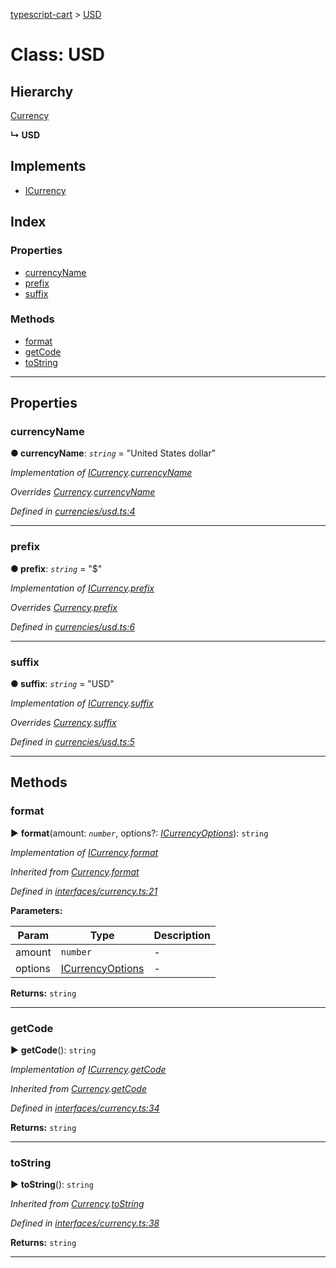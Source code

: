 [typescript-cart](../README.md) > [USD](../classes/usd.md)



# Class: USD

## Hierarchy


 [Currency](currency.md)

**↳ USD**







## Implements

* [ICurrency](../interfaces/icurrency.md)

## Index

### Properties

* [currencyName](usd.md#currencyname)
* [prefix](usd.md#prefix)
* [suffix](usd.md#suffix)


### Methods

* [format](usd.md#format)
* [getCode](usd.md#getcode)
* [toString](usd.md#tostring)



---
## Properties
<a id="currencyname"></a>

###  currencyName

**●  currencyName**:  *`string`*  = "United States dollar"

*Implementation of [ICurrency](../interfaces/icurrency.md).[currencyName](../interfaces/icurrency.md#currencyname)*

*Overrides [Currency](currency.md).[currencyName](currency.md#currencyname)*

*Defined in [currencies/usd.ts:4](https://github.com/FlareMind/typescript-cart/blob/b9c0f4d/src/currencies/usd.ts#L4)*





___

<a id="prefix"></a>

###  prefix

**●  prefix**:  *`string`*  = "$"

*Implementation of [ICurrency](../interfaces/icurrency.md).[prefix](../interfaces/icurrency.md#prefix)*

*Overrides [Currency](currency.md).[prefix](currency.md#prefix)*

*Defined in [currencies/usd.ts:6](https://github.com/FlareMind/typescript-cart/blob/b9c0f4d/src/currencies/usd.ts#L6)*





___

<a id="suffix"></a>

###  suffix

**●  suffix**:  *`string`*  = "USD"

*Implementation of [ICurrency](../interfaces/icurrency.md).[suffix](../interfaces/icurrency.md#suffix)*

*Overrides [Currency](currency.md).[suffix](currency.md#suffix)*

*Defined in [currencies/usd.ts:5](https://github.com/FlareMind/typescript-cart/blob/b9c0f4d/src/currencies/usd.ts#L5)*





___


## Methods
<a id="format"></a>

###  format

► **format**(amount: *`number`*, options?: *[ICurrencyOptions](../interfaces/icurrencyoptions.md)*): `string`



*Implementation of [ICurrency](../interfaces/icurrency.md).[format](../interfaces/icurrency.md#format)*

*Inherited from [Currency](currency.md).[format](currency.md#format)*

*Defined in [interfaces/currency.ts:21](https://github.com/FlareMind/typescript-cart/blob/b9c0f4d/src/interfaces/currency.ts#L21)*



**Parameters:**

| Param | Type | Description |
| ------ | ------ | ------ |
| amount | `number`   |  - |
| options | [ICurrencyOptions](../interfaces/icurrencyoptions.md)   |  - |





**Returns:** `string`





___

<a id="getcode"></a>

###  getCode

► **getCode**(): `string`



*Implementation of [ICurrency](../interfaces/icurrency.md).[getCode](../interfaces/icurrency.md#getcode)*

*Inherited from [Currency](currency.md).[getCode](currency.md#getcode)*

*Defined in [interfaces/currency.ts:34](https://github.com/FlareMind/typescript-cart/blob/b9c0f4d/src/interfaces/currency.ts#L34)*





**Returns:** `string`





___

<a id="tostring"></a>

###  toString

► **toString**(): `string`



*Inherited from [Currency](currency.md).[toString](currency.md#tostring)*

*Defined in [interfaces/currency.ts:38](https://github.com/FlareMind/typescript-cart/blob/b9c0f4d/src/interfaces/currency.ts#L38)*





**Returns:** `string`





___


